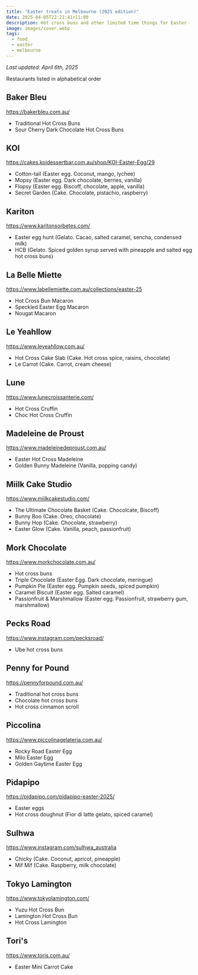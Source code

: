 ```yaml
---
title: "Easter treats in Melbourne (2025 edition)"
date: 2025-04-05T22:21:41+11:00
description: Hot cross buns and other limited time things for Easter
image: images/cover.webp
tags:
  - food
  - easter
  - melbourne
---
```


_Last updated: April 6th, 2025_

Restaurants listed in alphabetical order

## Baker Bleu
https://bakerbleu.com.au/

- Traditional Hot Cross Buns
- Sour Cherry Dark Chocolate Hot Cross Buns

## KOI
https://cakes.koidessertbar.com.au/shop/KOI-Easter-Egg/29

- Cotton-tail (Easter egg. Coconut, mango, lychee)
- Mopsy (Easter egg. Dark chocolate, berries, vanilla)
- Flopsy (Easter egg. Biscoff, chocolate, apple, vanilla)
- Secret Garden (Cake. Chocolate, pistachio, raspberry)

## Kariton
https://www.karitonsorbetes.com/

- Easter egg hunt (Gelato. Cacao, salted caramel, sencha, condensed milk)
- HCB (Gelato. Spiced golden syrup served with pineapple and salted egg hot cross buns)

## La Belle Miette
https://www.labellemiette.com.au/collections/easter-25

- Hot Cross Bun Macaron
- Speckled Easter Egg Macaron
- Nougat Macaron

## Le Yeahllow
https://www.leyeahllow.com.au/

- Hot Cross Cake Slab (Cake. Hot cross spice, raisins, chocolate)
- Le Carrot (Cake. Carrot, cream cheese)

## Lune
https://www.lunecroissanterie.com/

- Hot Cross Cruffin
- Choc Hot Cross Cruffin

## Madeleine de Proust
https://www.madeleinedeproust.com.au/

- Easter Hot Cross Madeleine
- Golden Bunny Madeleine (Vanilla, popping candy)

## Miilk Cake Studio
https://www.miilkcakestudio.com/

- The Ultimate Chocolate Basket (Cake. Chocolcate, Biscoff)
- Bunny Boo (Cake. Oreo, chocolate)
- Bunny Hop (Cake. Chocolate, strawberry)
- Easter Glow (Cake. Vanilla, peach, passionfruit)

## Mork Chocolate
https://www.morkchocolate.com.au/

- Hot cross buns
- Triple Chocolate (Easter Egg. Dark chocolate, meringue)
- Pumpkin Pie (Easter egg. Pumpkin seeds, spiced pumpkin)
- Caramel Biscuit (Easter egg. Salted caramel)
- Passionfruit & Marshmallow (Easter egg. Passionfruit, strawberry gum, marshmallow)

## Pecks Road
https://www.instagram.com/pecksroad/

- Ube hot cross buns

## Penny for Pound
https://pennyforpound.com.au/

- Traditional hot cross buns
- Chocolate hot cross buns
- Hot cross cinnamon scroll

## Piccolina
https://www.piccolinagelateria.com.au/

- Rocky Road Easter Egg
- Milo Easter Egg
- Golden Gaytime Easter Egg

## Pidapipo
https://pidapipo.com/pidapipo-easter-2025/

- Easter eggs
- Hot cross doughnut (Fior di latte gelato, spiced caramel)

## Sulhwa
https://www.instagram.com/sulhwa_australia

- Chicky (Cake. Coconut, apricot, pineapple)
- Mif Mif (Cake. Raspberry, milk chocolate)

## Tokyo Lamington
https://www.tokyolamington.com/

- Yuzu Hot Cross Bun
- Lamington Hot Cross Bun
- Hot Cross Lamington

## Tori's
https://www.toris.com.au/

- Easter Mini Carrot Cake
